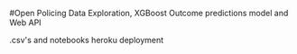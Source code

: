 #Open Policing Data Exploration, XGBoost Outcome predictions model and Web API

.csv's and notebooks
heroku deployment
